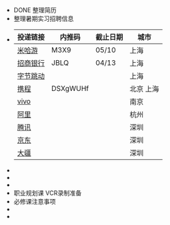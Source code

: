 - DONE 整理简历
- 整理暑期实习招聘信息
- |投递链接|内推码|截止日期|城市|
  |--|--|--|--|
  |[米哈游]( https://jobs.mihoyo.com/#/campus/position/4813) |M3X9|05/10|上海|
  |[招商银行](https://cmb-recruitment-mobile.paas.cmbchina.com/positionDetail/school?qrCodeId=EBEAD42C-A548-4F27-9315-BDEB826A138E&recommendType=2&recruitmentTypeId=DF94FD6D-26D3-4A19-9E69-577C4BA1DE82&publishId=95C27AF3-4733-4798-A34F-D6F39717D9CD&recruitmentTypeId=) |JBLQ|04/13|上海|
  |[字节跳动](https://jobs.bytedance.com/campus/position?keywords=%E5%89%8D%E7%AB%AF&category=&location=CT_128&project=&type=3&job_hot_flag=&current=1&limit=10&functionCategory=&tag=&spread=PWMEYQA)|||上海|
  |[携程](https://app.mokahr.com/campus-recruitment/trip/37757?sourceToken=a4053aeea19325ef2386a6995246b44e#/jobs?keyword=%E5%89%8D%E7%AB%AF)|DSXgWUHf||北京 上海|
  |[vivo](https://hr.vivo.com/wt/vivo/web/templet1000/index/corpwebPosition1000vivo!gotoPostInfoForAjax?postId=154310&recruitType=12&brandCode=1)|||南京|
  |[阿里](https://talent-holding.alibaba.com/campus/position-detail?lang=zh&positionId=2031902)|||杭州|
  |[腾讯](https://join.qq.com/post_detail.html?pid=2&id=106&tid=2)|||深圳|
  |[京东](https://campus.jd.com/#/details?id=4872)|||深圳|
  |[大疆](https://we.dji.com/zh-CN/position/detail?positionId=1603324366766518272)|||深圳|
-
-
-
- 职业规划课  VCR录制准备
- 必修课注意事项
-
-